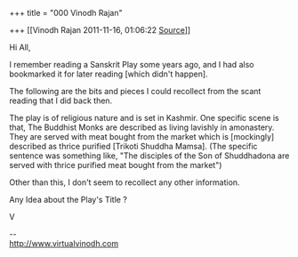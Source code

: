 +++
title = "000 Vinodh Rajan"

+++
[[Vinodh Rajan	2011-11-16, 01:06:22 [Source](https://groups.google.com/g/samskrita/c/B__Ez25Rrmc)]]



Hi All,

  

I remember reading a Sanskrit Play some years ago, and I had also bookmarked it for later reading \[which didn't happen\].

  

The following are the bits and pieces I could recollect from the scant reading that I did back then.

  

The play is of religious nature and is set in Kashmir. One specific scene is that, The Buddhist Monks are described as living lavishly in amonastery. They are served with meat bought from the market which is \[mockingly\] described as thrice purified \[Trikoti Shuddha Mamsa\]. (The specific sentence was something like, "The disciples of the Son of Shuddhadona are served with thrice purified meat bought from the market")

  

Other than this, I don't seem to recollect any other information.

  

Any Idea about the Play's Title ?

  

V  

  

--  
<http://www.virtualvinodh.com>  

